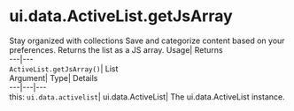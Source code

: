  
#  ui.data.ActiveList.getJsArray
Stay organized with collections  Save and categorize content based on your preferences. 
Returns the list as a JS array. Usage| Returns  
---|---  
`ActiveList.getJsArray()`| List  
Argument| Type| Details  
---|---|---  
this: `ui.data.activelist`| ui.data.ActiveList| The ui.data.ActiveList instance.  
